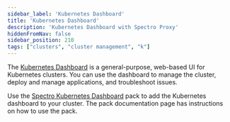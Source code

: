 ```yaml
---
sidebar_label: 'Kubernetes Dashboard'
title: 'Kubernetes Dashboard'
description: 'Kubernetes Dashboard with Spectro Proxy'
hiddenFromNav: false
sidebar_position: 210
tags: ["clusters", "cluster management", "k"]
---
```



The [Kubernetes Dashboard](https://github.com/kubernetes/dashboard) is a general-purpose, web-based UI for Kubernetes clusters. You can use the dashboard to manage the cluster, deploy and manage applications, and troubleshoot issues. 

Use the [Spectro Kubernetes Dashboard](../../integrations/spectro-k8s-dashboard.md) pack to add the Kubernetes dashboard to your cluster. The pack documentation page has instructions on how to use the pack.
